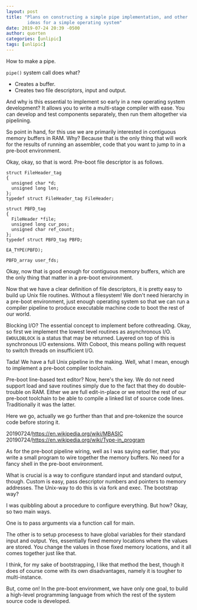 ```yaml
---
layout: post
title: "Plans on constructing a simple pipe implementation, and other
        ideas for a simple operating system"
date: 2019-07-24 20:39 -0500
author: quorten
categories: [unlipic]
tags: [unlipic]
---
```


How to make a pipe.

`pipe()` system call does what?

* Creates a buffer.
* Creates two file descriptors, input and output.

And why is this essential to implement so early in a new operating
system development?  It allows you to write a multi-stage compiler
with ease.  You can develop and test components separately, then run
them altogether via pipelining.

So point in hand, for this use we are primarily interested in
contiguous memory buffers in RAM.  Why?  Because that is the only
thing that will work for the results of running an assembler, code
that you want to jump to in a pre-boot environment.

Okay, okay, so that is word.  Pre-boot file descriptor is as follows.

<!-- more -->

```
struct FileHeader_tag
{
  unsigned char *d;
  unsigned long len;
};
typedef struct FileHeader_tag FileHeader;

struct PBFD_tag
{
  FileHeader *file;
  unsigned long cur_pos;
  unsigned char ref_count;
};
typedef struct PBFD_tag PBFD;

EA_TYPE(PBFD);

PBFD_array user_fds;
```

Okay, now that is good enough for contiguous memory buffers, which are
the only thing that matter in a pre-boot environment.

Now that we have a clear definition of file descriptors, it is pretty
easy to build up Unix file routines.  Without a filesystem!  We don't
need hierarchy in a pre-boot environment, just enough operating system
so that we can run a compiler pipeline to produce executable machine
code to boot the rest of our world.

Blocking I/O?  The essential concept to implement before cothreading.
Okay, so first we implement the lowest level routines as asynchronous
I/O.  `EWOULDBLOCK` is a status that may be returned.  Layered on top
of this is synchronous I/O extensions.  With Coboot, this means
polling with request to switch threads on insufficient I/O.

Tada!  We have a full Unix pipeline in the making.  Well, what I mean,
enough to implement a pre-boot compiler toolchain.

Pre-boot line-based text editor?  Now, here's the key.  We do not need
support load and save routines simply due to the fact that they do
double-trouble on RAM.  Either we are full edit-in-place or we retool
the rest of our pre-boot toolchain to be able to compile a linked list
of source code lines.  Traditionally it was the latter.

Here we go, actually we go further than that and pre-tokenize the
source code before storing it.

20190724/https://en.wikipedia.org/wiki/MBASIC  
20190724/https://en.wikipedia.org/wiki/Type-in_program

As for the pre-boot pipeline wiring, well as I was saying earlier,
that you write a small program to wire together the memory buffers.
No need for a fancy shell in the pre-boot environment.

What is crucial is a way to configure standard input and standard
output, though.  Custom is easy, pass descriptor numbers and pointers
to memory addresses.  The Unix-way to do this is via fork and exec.
The bootstrap way?

I was quibbling about a procedure to configure everything.  But how?
Okay, so two main ways.

One is to pass arguments via a function call for main.

The other is to setup procesess to have global variables for their
standard input and output.  Yes, essentially fixed memory locations
where the values are stored.  You change the values in those fixed
memory locations, and it all comes together just like that.

I think, for my sake of bootstrapping, I like that method the best,
though it does of course come with its own disadvantages, namely it is
tougher to multi-instance.

But, come on!  In the pre-boot environment, we have only one goal, to
build a high-level programming language from which the rest of the
system source code is developed.
